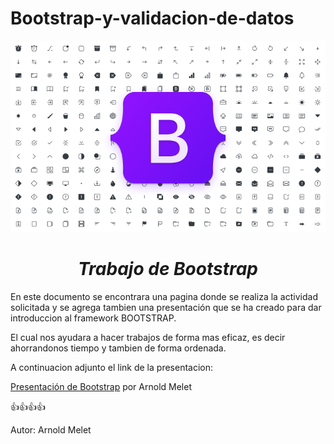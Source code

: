 # Bootstrap-y-validacion-de-datos


![Bootstrap](bootstrap-icons.png)

<em>  <h1 align="center"> Trabajo de Bootstrap </h1></em>

En este documento se encontrara una pagina donde se realiza la actividad solicitada y se agrega tambien una presentación que 
se ha creado para dar introduccion al framework BOOTSTRAP.

El cual nos ayudara a hacer trabajos de forma mas eficaz, es 
decir ahorrandonos tiempo y tambien de forma ordenada.

A continuacion adjunto el link de la presentacion:

[Presentación de Bootstrap](https://docs.google.com/presentation/d/1LuVLGeVt1AJSXoQxFJhRcBYks5Nm4nh0tdLFDar01x4/edit?usp=sharing) por Arnold Melet

:+1::+1::+1::+1:


















Autor: Arnold Melet